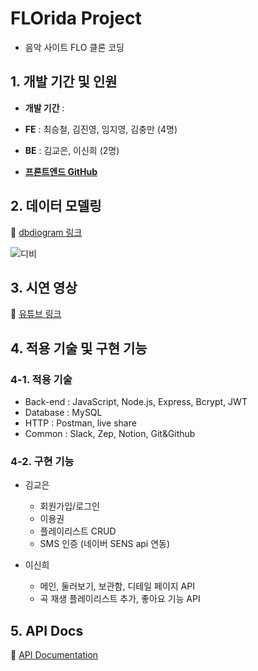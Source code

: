 # FLOrida Project

- 음악 사이트 FLO 클론 코딩

## 1. 개발 기간 및 인원

- **개발 기간** :

- **FE** : 최승철, 김진영, 임지영, 김충만 (4명)

- **BE** : 김교은, 이신희 (2명)

- **[프론트엔드 GitHub](https://github.com/wecode-bootcamp-korea/justcode-6-2nd-team6-front)**

## 2. 데이터 모델링

:paperclip: [dbdiogram 링크](https://dbdiagram.io/d/6326db7c0911f91ba5d650e1)

![디비](https://user-images.githubusercontent.com/108520157/197393479-4cbd378b-4285-42ef-a381-e02d6e7a166d.png)

## 3. 시연 영상

:paperclip: [유튜브 링크](https://youtu.be/8CaDPBDASRk)

## 4. 적용 기술 및 구현 기능

### 4-1. 적용 기술

- Back-end : JavaScript, Node.js, Express, Bcrypt, JWT
- Database : MySQL
- HTTP : Postman, live share
- Common : Slack, Zep, Notion, Git&Github

### 4-2. 구현 기능

- 김교은

  - 회원가입/로그인
  - 이용권
  - 플레이리스트 CRUD
  - SMS 인증 (네이버 SENS api 연동)

- 이신희
  - 메인, 둘러보기, 보관함, 디테일 페이지 API
  - 곡 재생 플레이리스트 추가, 좋아요 기능 API

## 5. API Docs

:paperclip: [API Documentation](https://documenter.getpostman.com/view/22723465/2s7Z7fgpsD)
